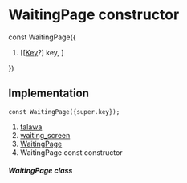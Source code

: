 
<div>

# WaitingPage constructor

</div>


const WaitingPage({

1.  [[[Key](https://api.flutter.dev/flutter/foundation/Key-class.html)?]
    key, ]

})



## Implementation

``` language-dart
const WaitingPage({super.key});
```







1.  [talawa](../../index.html)
2.  [waiting_screen](../../views_pre_auth_screens_waiting_screen/)
3.  [WaitingPage](../../views_pre_auth_screens_waiting_screen/WaitingPage-class.html)
4.  WaitingPage const constructor

##### WaitingPage class







